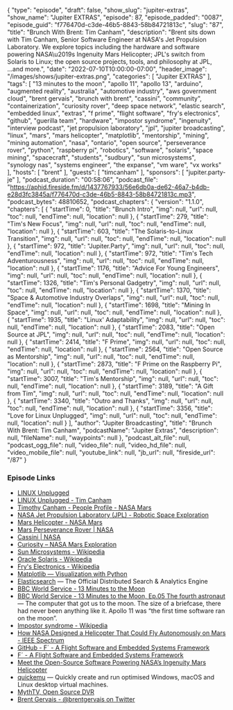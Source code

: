 {
  "type": "episode",
  "draft": false,
  "show_slug": "jupiter-extras",
  "show_name": "Jupiter EXTRAS",
  "episode": 87,
  "episode_padded": "0087",
  "episode_guid": "f776470d-c3de-46b5-8843-58b84721813c",
  "slug": "87",
  "title": "Brunch With Brent: Tim Canham",
  "description": "Brent sits down with Tim Canham, Senior Software Engineer at NASA's Jet Propulsion Laboratory. We explore topics including the hardware and software powering NASA\u2019s Ingenuity Mars Helicopter; JPL's switch from Solaris to Linux; the open source projects, tools, and philosophy at JPL, ...and more.",
  "date": "2022-07-10T10:00:00-07:00",
  "header_image": "/images/shows/jupiter-extras.png",
  "categories": [
    "Jupiter EXTRAS"
  ],
  "tags": [
    "13 minutes to the moon",
    "apollo 11",
    "apollo 13",
    "arduino",
    "augmented reality",
    "australia",
    "automotive industry",
    "aws government cloud",
    "brent gervais",
    "brunch with brent",
    "cassini",
    "community",
    "containerization",
    "curiosity rover",
    "deep space network",
    "elastic search",
    "embedded linux",
    "extras",
    "f prime",
    "flight software",
    "fry's electronics",
    "github",
    "guerilla team",
    "hardware",
    "impostor syndrome",
    "ingenuity",
    "interview podcast",
    "jet propulsion laboratory",
    "jpl",
    "jupiter broadcasting",
    "linux",
    "mars",
    "mars helicopter",
    "matplotlib",
    "mentorship",
    "mining",
    "mining automation",
    "nasa",
    "ontario",
    "open source",
    "perseverance rover",
    "python",
    "raspberry pi",
    "robotics",
    "software",
    "solaris",
    "space mining",
    "spacecraft",
    "students",
    "sudbury",
    "sun microsystems",
    "synology nas",
    "systems engineer",
    "the expanse",
    "vm ware",
    "vx works"
  ],
  "hosts": [
    "brent"
  ],
  "guests": [
    "timcanham"
  ],
  "sponsors": [
    "jupiter.party-je"
  ],
  "podcast_duration": "00:58:06",
  "podcast_file": "https://aphid.fireside.fm/d/1437767933/56e6db0a-de62-46a7-b4db-e28d3fc3845a/f776470d-c3de-46b5-8843-58b84721813c.mp3",
  "podcast_bytes": 48810652,
  "podcast_chapters": {
    "version": "1.1.0",
    "chapters": [
      {
        "startTime": 0,
        "title": "Brunch Intro",
        "img": null,
        "url": null,
        "toc": null,
        "endTime": null,
        "location": null
      },
      {
        "startTime": 279,
        "title": "Tim's New Focus",
        "img": null,
        "url": null,
        "toc": null,
        "endTime": null,
        "location": null
      },
      {
        "startTime": 603,
        "title": "The Solaris-to-Linux Transition",
        "img": null,
        "url": null,
        "toc": null,
        "endTime": null,
        "location": null
      },
      {
        "startTime": 972,
        "title": "Jupiter.Party",
        "img": null,
        "url": null,
        "toc": null,
        "endTime": null,
        "location": null
      },
      {
        "startTime": 972,
        "title": "Tim's Tech Adventurousness",
        "img": null,
        "url": null,
        "toc": null,
        "endTime": null,
        "location": null
      },
      {
        "startTime": 1176,
        "title": "Advice For Young Engineers",
        "img": null,
        "url": null,
        "toc": null,
        "endTime": null,
        "location": null
      },
      {
        "startTime": 1326,
        "title": "Tim's Personal Gadgetry",
        "img": null,
        "url": null,
        "toc": null,
        "endTime": null,
        "location": null
      },
      {
        "startTime": 1370,
        "title": "Space & Automotive Industry Overlaps",
        "img": null,
        "url": null,
        "toc": null,
        "endTime": null,
        "location": null
      },
      {
        "startTime": 1698,
        "title": "Mining In Space",
        "img": null,
        "url": null,
        "toc": null,
        "endTime": null,
        "location": null
      },
      {
        "startTime": 1935,
        "title": "Linux' Adaptability",
        "img": null,
        "url": null,
        "toc": null,
        "endTime": null,
        "location": null
      },
      {
        "startTime": 2083,
        "title": "Open Source at JPL",
        "img": null,
        "url": null,
        "toc": null,
        "endTime": null,
        "location": null
      },
      {
        "startTime": 2414,
        "title": "F Prime",
        "img": null,
        "url": null,
        "toc": null,
        "endTime": null,
        "location": null
      },
      {
        "startTime": 2564,
        "title": "Open Source as Mentorship",
        "img": null,
        "url": null,
        "toc": null,
        "endTime": null,
        "location": null
      },
      {
        "startTime": 2873,
        "title": "F Prime on the Raspberry Pi",
        "img": null,
        "url": null,
        "toc": null,
        "endTime": null,
        "location": null
      },
      {
        "startTime": 3007,
        "title": "Tim's Mentorship",
        "img": null,
        "url": null,
        "toc": null,
        "endTime": null,
        "location": null
      },
      {
        "startTime": 3189,
        "title": "A Gift from Tim",
        "img": null,
        "url": null,
        "toc": null,
        "endTime": null,
        "location": null
      },
      {
        "startTime": 3340,
        "title": "Outro and Thanks",
        "img": null,
        "url": null,
        "toc": null,
        "endTime": null,
        "location": null
      },
      {
        "startTime": 3356,
        "title": "Love for Linux Unplugged",
        "img": null,
        "url": null,
        "toc": null,
        "endTime": null,
        "location": null
      }
    ],
    "author": "Jupiter Broadcasting",
    "title": "Brunch With Brent: Tim Canham",
    "podcastName": "Jupiter Extras",
    "description": null,
    "fileName": null,
    "waypoints": null
  },
  "podcast_alt_file": null,
  "podcast_ogg_file": null,
  "video_file": null,
  "video_hd_file": null,
  "video_mobile_file": null,
  "youtube_link": null,
  "jb_url": null,
  "fireside_url": "/87"
}


### Episode Links

  * [LINUX Unplugged](https://linuxunplugged.com/ "LINUX Unplugged")
  * [LINUX Unplugged - Tim Canham](https://linuxunplugged.com/guests/timcanham "LINUX Unplugged - Tim Canham")
  * [Timothy Canham - People Profile - NASA Mars](https://mars.nasa.gov/people/profile/index.cfm?id=23038 "Timothy Canham - People Profile - NASA Mars")
  * [NASA Jet Propulsion Laboratory (JPL) - Robotic Space Exploration](https://www.jpl.nasa.gov/ "NASA Jet Propulsion Laboratory \(JPL\) - Robotic Space Exploration")
  * [Mars Helicopter - NASA Mars](https://mars.nasa.gov/technology/helicopter/#Overview "Mars Helicopter - NASA Mars")
  * [Mars Perseverance Rover | NASA](https://www.nasa.gov/perseverance "Mars Perseverance Rover | NASA")
  * [Cassini | NASA](https://www.nasa.gov/mission_pages/cassini/main/index.html "Cassini | NASA")
  * [Curiosity – NASA Mars Exploration](https://mars.nasa.gov/msl/home/ "Curiosity – NASA Mars Exploration")
  * [Sun Microsystems - Wikipedia](https://en.wikipedia.org/wiki/Sun_Microsystems "Sun Microsystems - Wikipedia")
  * [Oracle Solaris - Wikipedia](https://en.wikipedia.org/wiki/Oracle_Solaris "Oracle Solaris - Wikipedia")
  * [Fry's Electronics - Wikipedia](https://en.wikipedia.org/wiki/Fry%27s_Electronics "Fry's Electronics - Wikipedia")
  * [Matplotlib — Visualization with Python](https://matplotlib.org/ "Matplotlib — Visualization with Python")
  * [Elasticsearch](https://www.elastic.co/elasticsearch/ "Elasticsearch") — The Official Distributed Search & Analytics Engine
  * [BBC World Service - 13 Minutes to the Moon](https://www.bbc.co.uk/programmes/w13xttx2 "BBC World Service - 13 Minutes to the Moon")
  * [BBC World Service - 13 Minutes to the Moon, Ep.05 The fourth astronaut](https://www.bbc.co.uk/programmes/w3csz4dn "BBC World Service - 13 Minutes to the Moon, Ep.05 The fourth astronaut") — The computer that got us to the moon. The size of a briefcase, there had never been anything like it. Apollo 11 was “the first time software ran on the moon”.
  * [Impostor syndrome - Wikipedia](https://en.wikipedia.org/wiki/Impostor_syndrome "Impostor syndrome - Wikipedia")
  * [How NASA Designed a Helicopter That Could Fly Autonomously on Mars - IEEE Spectrum](https://spectrum.ieee.org/nasa-designed-perseverance-helicopter-rover-fly-autonomously-mars "How NASA Designed a Helicopter That Could Fly Autonomously on Mars - IEEE Spectrum")
  * [GitHub - F´ - A Flight Software and Embedded Systems Framework](https://github.com/nasa/fprime "GitHub - F´ - A Flight Software and Embedded Systems Framework")
  * [F´ - A Flight Software and Embedded Systems Framework](https://nasa.github.io/fprime/ "F´ - A Flight Software and Embedded Systems Framework")
  * [Meet the Open-Source Software Powering NASA’s Ingenuity Mars Helicopter](https://www.jpl.nasa.gov/news/meet-the-open-source-software-powering-nasas-ingenuity-mars-helicopter "Meet the Open-Source Software Powering NASA’s Ingenuity Mars Helicopter")
  * [quickemu](https://github.com/quickemu-project/quickemu "quickemu") — Quickly create and run optimised Windows, macOS and Linux desktop virtual machines.
  * [MythTV, Open Source DVR](https://www.mythtv.org/ "MythTV, Open Source DVR")
  * [Brent Gervais - @brentgervais on Twitter](https://twitter.com/brentgervais "Brent Gervais - @brentgervais on Twitter")


